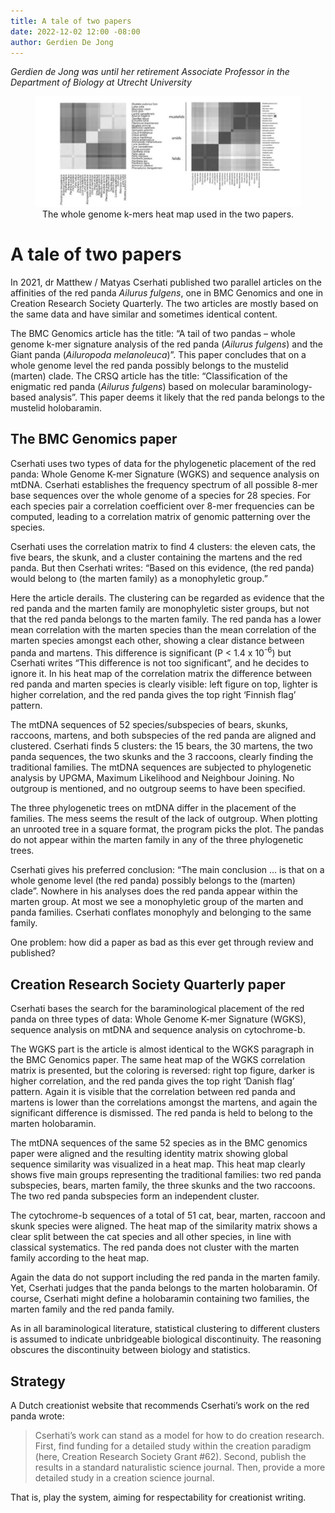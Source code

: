 ```yaml
---
title: A tale of two papers
date: 2022-12-02 12:00 -08:00
author: Gerdien De Jong
---
```


_Gerdien de Jong was until her retirement Associate Professor in the Department of Biology at Utrecht University_ 


<div align="center"><figure><img src="/uploads/2022/wgks_heat_maps_4.jpg" alt="wkgs heat map graphic"/>
<figcaption>The whole genome k-mers heat map used in the two papers.</figcaption>
</figure></div>


# A tale of two papers #


In 2021, dr Matthew / Matyas Cserhati published two parallel articles on the affinities of the red panda *Ailurus fulgens*, one in BMC Genomics and one in Creation Research Society Quarterly. The two articles are mostly based on the same data and have similar and sometimes identical content. 

The BMC Genomics article has the title: “A tail of two pandas – whole genome k-mer signature analysis of the red panda (*Ailurus fulgens*) and the Giant panda (*Ailuropoda melanoleuca*)”. This paper concludes that on a whole genome level the red panda possibly belongs to the mustelid (marten) clade. The CRSQ article has the title: “Classification of the enigmatic red panda (*Ailurus fulgens*) based on molecular baraminology-based analysis”. This paper deems it likely that the red panda belongs to the mustelid holobaramin. 


## The BMC Genomics paper ## 

Cserhati uses two types of data for the phylogenetic placement of the red panda: Whole Genome K-mer Signature (WGKS) and sequence analysis on mtDNA.  Cserhati establishes the frequency spectrum of all possible 8-mer base sequences over the whole genome of a species for 28 species. For each species pair a correlation coefficient over 8-mer frequencies can be computed, leading to a correlation matrix of genomic patterning over the species. 

Cserhati uses the correlation matrix to find 4 clusters: the eleven cats, the five bears, the skunk, and a cluster containing the martens and the red panda. But then Cserhati writes: “Based on this evidence, (the red panda) would belong to (the marten family) as a monophyletic group.” 

Here the article derails. <!--more-->The clustering can be regarded as evidence that the red panda and the marten family are monophyletic sister groups, but not that the red panda belongs to the marten family. The red panda has a lower mean correlation with the marten species than the mean correlation of the marten species amongst each other, showing a clear distance between panda and martens. This difference is significant (P < 1.4 x 10<sup>-6</sup>) but Cserhati writes “This difference is not too significant”, and he decides to ignore it. In his heat map of the correlation matrix the difference between red panda and marten species is clearly visible: left figure on top, lighter is higher correlation, and the red panda gives the top right ‘Finnish flag’ pattern. 

The mtDNA sequences of 52 species/subspecies of bears, skunks, raccoons, martens, and both subspecies of the red panda are aligned and clustered. Cserhati finds 5 clusters: the 15 bears, the 30 martens, the two panda sequences, the two skunks and the 3 raccoons, clearly finding the traditional families. The mtDNA sequences are subjected to phylogenetic analysis by UPGMA, Maximum Likelihood and Neighbour Joining. No outgroup is mentioned, and no outgroup seems to have been specified. 

The three phylogenetic trees on mtDNA differ in the placement of the families. The mess seems the result of the lack of outgroup. When plotting an unrooted tree in a square format, the program picks the plot. The pandas do not appear within the marten family in any of the three phylogenetic trees. 

Cserhati gives his preferred conclusion: “The main conclusion … is that on a whole genome level (the red panda) possibly belongs to the (marten) clade”. Nowhere in his analyses does the red panda appear within the marten group. At most we see a monophyletic group of the marten and panda families. Cserhati conflates monophyly and belonging to the same family. 

One problem: how did a paper as bad as this ever get through review and published? 


## Creation Research Society Quarterly paper ## 

Cserhati bases the search for the baraminological placement of the red panda on three types of data: Whole Genome K-mer Signature (WGKS), sequence analysis on mtDNA and sequence analysis on cytochrome-b. 

The WGKS part is the article is almost identical to the WGKS paragraph in the BMC Genomics paper. The same heat map of the WGKS correlation matrix is presented, but the coloring is reversed: right top figure, darker is higher correlation, and the red panda gives the top right ‘Danish flag’ pattern. Again it is visible that the correlation between red panda and martens is lower than the correlations amongst the martens, and again the significant difference is dismissed. The red panda is held to belong to the marten holobaramin. 

The mtDNA sequences of the same 52 species as in the BMC genomics paper were aligned and the resulting identity matrix showing global sequence similarity was visualized in a heat map. This heat map clearly shows five main groups representing the traditional families: two red panda subspecies, bears, marten family, the three skunks and the two raccoons. The two red panda subspecies form an independent cluster. 

The cytochrome-b sequences of a total of 51 cat, bear, marten, raccoon and skunk species were aligned. The heat map of the similarity matrix shows a clear split between the cat species and all other species, in line with classical systematics. The red panda does not cluster with the marten family according to the heat map. 

Again the data do not support including the red panda in the marten family. Yet, Cserhati judges that the panda belongs to the marten holobaramin. Of course, Cserhati might define a holobaramin containing two families, the marten family and the red panda family. 

As in all baraminological literature, statistical clustering to different clusters is assumed to indicate unbridgeable biological discontinuity. The reasoning obscures the discontinuity between biology and statistics. 


## Strategy ## 

A Dutch creationist website that recommends Cserhati’s work on the red panda wrote:
>Cserhati’s work can stand as a model for how to do creation research. First, find funding for a detailed study within the creation paradigm (here, Creation Research Society Grant #62). Second, publish the results in a standard naturalistic science journal. Then, provide a more detailed study in a creation science journal.

That is, play the system, aiming for respectability for creationist writing. 


